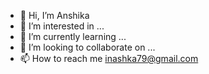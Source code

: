 - 👋 Hi, I’m Anshika
- 👀 I’m interested in ...
- 🌱 I’m currently learning ...
- 💞️ I’m looking to collaborate on ...
- 📫 How to reach me inashka79@gmail.com 

<!---
inashka/inashka is a ✨ special ✨ repository because its `README.md` (this file) appears on your GitHub profile.
You can click the Preview link to take a look at your changes.
--->
